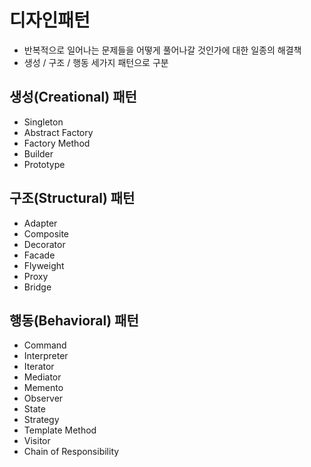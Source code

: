 # 디자인패턴

- 반복적으로 일어나는 문제들을 어떻게 풀어나갈 것인가에 대한 일종의 해결책
- 생성 / 구조 / 행동 세가지 패턴으로 구분

## 생성(Creational) 패턴
- Singleton
- Abstract Factory
- Factory Method
- Builder
- Prototype

## 구조(Structural) 패턴
- Adapter
- Composite
- Decorator
- Facade
- Flyweight
- Proxy
- Bridge

## 행동(Behavioral) 패턴
- Command
- Interpreter
- Iterator
- Mediator
- Memento
- Observer
- State
- Strategy
- Template Method
- Visitor 
- Chain of Responsibility


